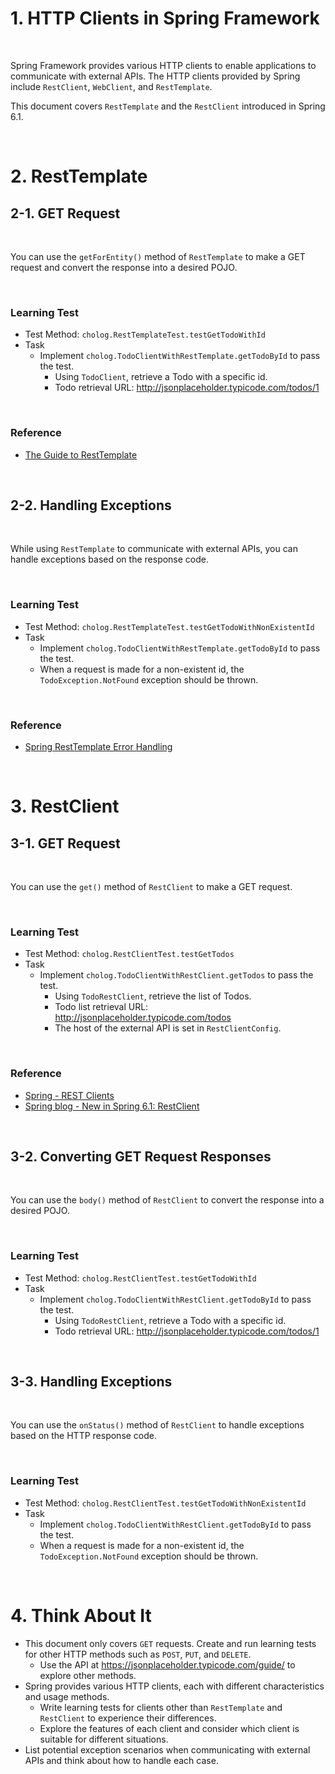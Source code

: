 # 1. HTTP Clients in Spring Framework

<br>

Spring Framework provides various HTTP clients to enable applications to communicate with external APIs.
The HTTP clients provided by Spring include `RestClient`, `WebClient`, and `RestTemplate`.

This document covers `RestTemplate` and the `RestClient` introduced in Spring 6.1.

<br>

# 2. RestTemplate

## 2-1. GET Request

<br>

You can use the `getForEntity()` method of `RestTemplate` to make a GET request and convert the response into a desired POJO.

<br>

### Learning Test
- Test Method: `cholog.RestTemplateTest.testGetTodoWithId`
- Task
  - Implement `cholog.TodoClientWithRestTemplate.getTodoById` to pass the test.
    - Using `TodoClient`, retrieve a Todo with a specific id.
    - Todo retrieval URL: http://jsonplaceholder.typicode.com/todos/1

<br>

### Reference
- [The Guide to RestTemplate](https://www.baeldung.com/rest-template)

<br>

## 2-2. Handling Exceptions

<br>

While using `RestTemplate` to communicate with external APIs, you can handle exceptions based on the response code.

<br>

### Learning Test
- Test Method: `cholog.RestTemplateTest.testGetTodoWithNonExistentId`
- Task
  - Implement `cholog.TodoClientWithRestTemplate.getTodoById` to pass the test.
  - When a request is made for a non-existent id, the `TodoException.NotFound` exception should be thrown.

<br>

### Reference
- [Spring RestTemplate Error Handling](https://www.baeldung.com/spring-rest-template-error-handling)

<br>


# 3. RestClient

## 3-1. GET Request

<br>

You can use the `get()` method of `RestClient` to make a GET request.

<br>

### Learning Test
- Test Method: `cholog.RestClientTest.testGetTodos`
- Task
  - Implement `cholog.TodoClientWithRestClient.getTodos` to pass the test.
    - Using `TodoRestClient`, retrieve the list of Todos.
    - Todo list retrieval URL: http://jsonplaceholder.typicode.com/todos
    - The host of the external API is set in `RestClientConfig`.

<br>

### Reference 
- [Spring - REST Clients](https://docs.spring.io/spring-framework/reference/integration/rest-clients.html)
- [Spring blog - New in Spring 6.1: RestClient](https://spring.io/blog/2023/07/13/new-in-spring-6-1-restclient)

<br>

## 3-2. Converting GET Request Responses

<br>

You can use the `body()` method of `RestClient` to convert the response into a desired POJO.

<br>

### Learning Test
- Test Method: `cholog.RestClientTest.testGetTodoWithId`
- Task
  - Implement `cholog.TodoClientWithRestClient.getTodoById` to pass the test.
    - Using `TodoRestClient`, retrieve a Todo with a specific id.
    - Todo retrieval URL: http://jsonplaceholder.typicode.com/todos/1

<br>

## 3-3. Handling Exceptions

<br>

You can use the `onStatus()` method of `RestClient` to handle exceptions based on the HTTP response code.

<br>

### Learning Test
- Test Method: `cholog.RestClientTest.testGetTodoWithNonExistentId`
- Task
  - Implement `cholog.TodoClientWithRestClient.getTodoById` to pass the test.
  - When a request is made for a non-existent id, the `TodoException.NotFound` exception should be thrown.

<br>

# 4. Think About It

- This document only covers `GET` requests. Create and run learning tests for other HTTP methods such as `POST`, `PUT`, and `DELETE`.
  - Use the API at https://jsonplaceholder.typicode.com/guide/ to explore other methods.
- Spring provides various HTTP clients, each with different characteristics and usage methods.
  - Write learning tests for clients other than `RestTemplate` and `RestClient` to experience their differences.
  - Explore the features of each client and consider which client is suitable for different situations.
- List potential exception scenarios when communicating with external APIs and think about how to handle each case.
